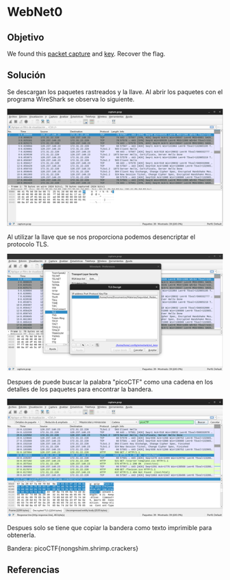 # WebNet0

## Objetivo

We found this [packet capture](https://jupiter.challenges.picoctf.org/static/0c84d3636dd088d9fe4efd5d0d869a06/capture.pcap) and [key](https://jupiter.challenges.picoctf.org/static/0c84d3636dd088d9fe4efd5d0d869a06/picopico.key). Recover the flag.

## Solución

Se descargan los paquetes rastreados y la llave. Al abrir los paquetes con el programa WireShark se observa lo siguiente.

![img-01](im1.png)

Al utilizar la llave que se nos proporciona podemos desencriptar el protocolo TLS.

![img-02](img2.png)

Despues de puede buscar la palabra "picoCTF" como una cadena en los detalles de los paquetes para encontrar la bandera.

![img-03](img3.png)

Despues solo se tiene que copiar la bandera como texto imprimible para obtenerla.

Bandera: picoCTF{nongshim.shrimp.crackers}

## Referencias
